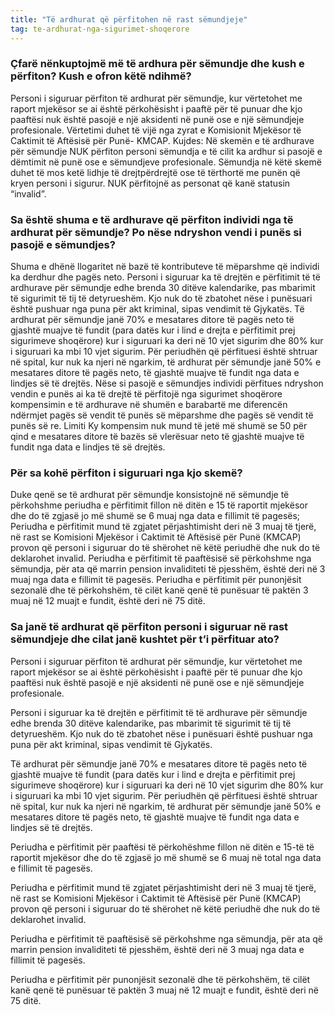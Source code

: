 ```yaml
---
title: "Të ardhurat që përfitohen në rast sëmundjeje"
tag: te-ardhurat-nga-sigurimet-shoqerore
---
```

### Çfarë nënkuptojmë më të ardhura për sëmundje dhe kush e përfiton? Kush e ofron këtë ndihmë?
Personi i siguruar përfiton të ardhurat për sëmundje, kur vërtetohet me raport mjekësor se ai është përkohësisht i paaftë për të punuar dhe kjo paaftësi nuk është pasojë e një aksidenti në punë ose e një sëmundjeje profesionale. Vërtetimi duhet të vijë nga zyrat e Komisionit Mjekësor të Caktimit të Aftësisë për Punë- KMCAP.
Kujdes: Në skemën e të ardhurave për sëmundje NUK përfiton personi sëmundja e të cilit ka ardhur si pasojë e dëmtimit në punë ose e sëmundjeve profesionale. Sëmundja në këtë skemë duhet të mos ketë lidhje të drejtpërdrejtë ose të tërthortë me punën që kryen personi i sigurur. NUK përfitojnë as personat që kanë statusin “invalid”.

### Sa është shuma e të ardhurave që përfiton individi nga të ardhurat për sëmundje? Po nëse ndryshon vendi i punës si pasojë e sëmundjes?

Shuma e dhënë llogaritet në bazë të kontributeve të mëparshme që individi ka derdhur dhe pagës neto.
Personi i siguruar ka të drejtën e përfitimit të të ardhurave për sëmundje edhe brenda 30 ditëve kalendarike, pas mbarimit të sigurimit të tij të detyrueshëm. Kjo nuk do të zbatohet nëse i punësuari është pushuar nga puna për akt kriminal, sipas vendimit të Gjykatës.
Të ardhurat për sëmundje janë 70% e mesatares ditore të pagës neto të gjashtë muajve të fundit (para datës kur i lind e drejta e përfitimit prej sigurimeve shoqërore) kur i siguruari ka deri në 10 vjet sigurim dhe 80% kur i siguruari ka mbi 10 vjet sigurim. 
Për periudhën që përfituesi është shtruar në spital, kur nuk ka njeri në ngarkim, të ardhurat për sëmundje janë 50% e mesatares ditore të pagës neto, të gjashtë muajve të fundit nga data e lindjes së të drejtës.
Nëse si pasojë e sëmundjes individi përfitues ndryshon vendin e punës ai ka të drejtë të përfitojë nga sigurimet shoqërore kompensimin e të ardhurave në shumën e barabartë me diferencën ndërmjet pagës së vendit të punës së mëparshme dhe pagës së vendit të punës së re. 
Limiti
Ky kompensim nuk mund të jetë më shumë se 50 për qind e mesatares ditore të bazës së vlerësuar neto të gjashtë muajve të fundit nga data e lindjes të së drejtës.

### Për sa kohë përfiton i siguruari nga kjo skemë?
Duke qenë se të ardhurat për sëmundje konsistojnë në sëmundje të përkohshme periudha e përfitimit fillon në ditën e 15 të raportit mjekësor dhe do të zgjasë jo më shumë se 6 muaj nga data e fillimit të pagesës;
Periudha e përfitimit mund të zgjatet përjashtimisht deri në 3 muaj të tjerë, në rast se Komisioni Mjekësor i Caktimit të Aftësisë për Punë (KMCAP) provon që personi i siguruar do të shërohet në këtë periudhë dhe nuk do të deklarohet invalid.
Periudha e përfitimit të paaftësisë së përkohshme nga sëmundja, për ata që marrin pension invaliditeti të pjesshëm, është deri në 3 muaj nga data e fillimit të pagesës.
Periudha e përfitimit për punonjësit sezonalë dhe të përkohshëm, të cilët kanë qenë të punësuar të paktën 3 muaj në 12 muajt e fundit, është deri në 75 ditë.

### Sa janë të ardhurat që përfiton personi i siguruar në rast sëmundjeje dhe cilat janë kushtet për t’i përfituar ato?

Personi i siguruar përfiton të ardhurat për sëmundje, kur vërtetohet me raport mjekësor se ai është përkohësisht i paaftë për të punuar dhe kjo paaftësi nuk është pasojë e një aksidenti në punë ose e një sëmundjeje profesionale.

Personi i siguruar ka të drejtën e përfitimit të të ardhurave për sëmundje edhe brenda 30 ditëve kalendarike, pas mbarimit të sigurimit të tij të detyrueshëm. Kjo nuk do të zbatohet nëse i punësuari është pushuar nga puna për akt kriminal, sipas vendimit të Gjykatës.

Të ardhurat për sëmundje janë 70% e mesatares ditore të pagës neto të gjashtë muajve të fundit (para datës kur i lind e drejta e përfitimit prej sigurimeve shoqërore) kur i siguruari ka deri në 10 vjet sigurim dhe 80% kur i siguruari ka mbi 10 vjet sigurim. Për periudhën që përfituesi është shtruar në spital, kur nuk ka njeri në ngarkim, të ardhurat për sëmundje janë 50% e mesatares ditore të pagës neto, të gjashtë muajve të fundit nga data e lindjes së të drejtës.

Periudha e përfitimit për paaftësi të përkohëshme fillon në ditën e 15-të të raportit mjekësor dhe do të zgjasë jo më shumë se 6 muaj në total nga data e fillimit të pagesës.

Periudha e përfitimit mund të zgjatet përjashtimisht deri në 3 muaj të tjerë, në rast se Komisioni Mjekësor i Caktimit të Aftësisë për Punë (KMCAP) provon që personi i siguruar do të shërohet në këtë periudhë dhe nuk do të deklarohet invalid.

Periudha e përfitimit të paaftësisë së përkohshme nga sëmundja, për ata që marrin pension invaliditeti të pjesshëm, është deri në 3 muaj nga data e fillimit të pagesës.

Periudha e përfitimit për punonjësit sezonalë dhe të përkohshëm, të cilët kanë qenë të punësuar të paktën 3 muaj në 12 muajt e fundit, është deri në 75 ditë.
